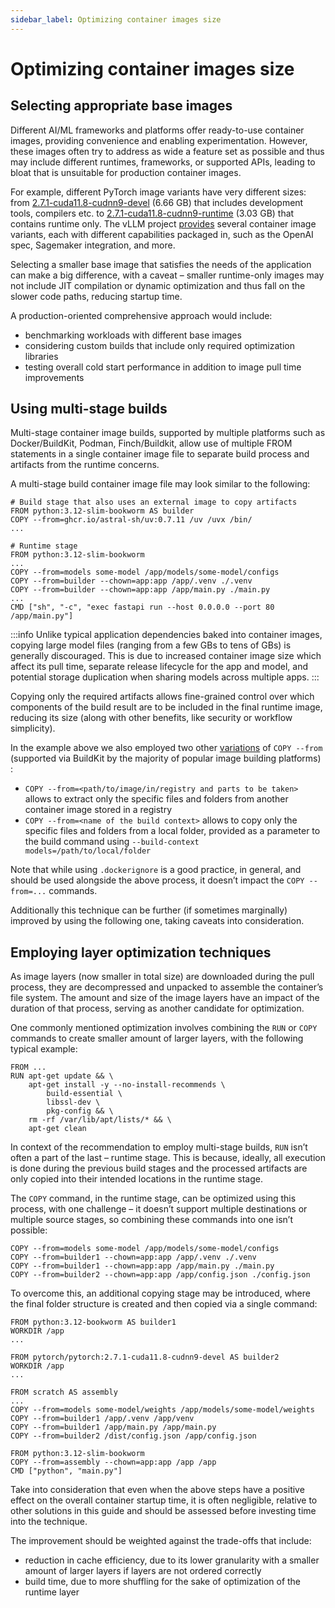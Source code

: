 ```yaml
---
sidebar_label: Optimizing container images size
---
```


# Optimizing container images size

## Selecting appropriate base images

Different AI/ML frameworks and platforms offer ready-to-use container images, providing convenience and enabling experimentation. However, these images often try to address as wide a feature set as possible and thus may include different runtimes, frameworks, or supported APIs, leading to bloat that is unsuitable for production container images.

For example, different PyTorch image variants have very different sizes: from [2.7.1-cuda11.8-cudnn9-devel](https://hub.docker.com/layers/pytorch/pytorch/2.7.1-cuda11.8-cudnn9-devel/images/sha256-5a046e4e3364b063a17854387b8820ad3f42ed197a089196bce8f2bd68f275a8) (6.66 GB) that includes development tools, compilers etc. to [2.7.1-cuda11.8-cudnn9-runtime](https://hub.docker.com/layers/pytorch/pytorch/2.7.1-cuda11.8-cudnn9-runtime/images/sha256-8d409f72f99e5968b5c4c9396a21f4b723982cfdf2c1a5b9cc045c5d0a7345a1) (3.03 GB) that contains runtime only. The vLLM project [provides](https://docs.vllm.ai/en/stable/contributing/dockerfile/dockerfile.html) several container image variants, each with different capabilities packaged in, such as the OpenAI spec, Sagemaker integration, and more.

Selecting a smaller base image that satisfies the needs of the application can make a big difference, with a caveat – smaller runtime-only images may not include JIT compilation or dynamic optimization and thus fall on the slower code paths, reducing startup time.

A production-oriented comprehensive approach would include:

* benchmarking workloads with different base images
* considering custom builds that include only required optimization libraries
* testing overall cold start performance in addition to image pull time improvements

## Using multi-stage builds

Multi-stage container image builds, supported by multiple platforms such as Docker/BuildKit, Podman, Finch/Buildkit, allow use of multiple FROM statements in a single container image file to separate build process and artifacts from the runtime concerns.

A multi-stage build container image file may look similar to the following:

```
# Build stage that also uses an external image to copy artifacts
FROM python:3.12-slim-bookworm AS builder
COPY --from=ghcr.io/astral-sh/uv:0.7.11 /uv /uvx /bin/
...

# Runtime stage
FROM python:3.12-slim-bookworm
...
COPY --from=models some-model /app/models/some-model/configs
COPY --from=builder --chown=app:app /app/.venv ./.venv
COPY --from=builder --chown=app:app /app/main.py ./main.py
...
CMD ["sh", "-c", "exec fastapi run --host 0.0.0.0 --port 80 /app/main.py"]
```

:::info
Unlike typical application dependencies baked into container images, copying large model files (ranging from a few GBs to tens of GBs) is generally discouraged. This is due to increased container image size which affect its pull time, separate release lifecycle for the app and model, and potential storage duplication when sharing models across multiple apps.
:::

Copying only the required artifacts allows fine-grained control over which components of the build result are to be included in the final runtime image, reducing its size (along with other benefits, like security or workflow simplicity).

In the example above we also employed two other [variations](https://docs.docker.com/reference/dockerfile/#copy---from) of `COPY --from`  (supported via BuildKit by the majority of popular image building platforms) :

* `COPY --from=<path/to/image/in/registry and parts to be taken>` allows to extract only the specific files and folders from another container image stored in a registry
* `COPY --from=<name of the build context>` allows to copy only the specific files and folders from a local folder, provided as a parameter to the build command using `--build-context models=/path/to/local/folder`

Note that while using `.dockerignore` is a good practice, in general, and should be used alongside the above process, it doesn’t impact the `COPY --from=...` commands.

Additionally this technique can be further (if sometimes marginally) improved by using the following one, taking caveats into consideration.

## Employing layer optimization techniques

As image layers (now smaller in total size) are downloaded during the pull process, they are decompressed and unpacked to assemble the container’s file system. The amount and size of the image layers have an impact of the duration of that process, serving as another candidate for optimization.

One commonly mentioned optimization involves combining the `RUN` or `COPY` commands to create smaller amount of larger layers, with the following typical example:

```
FROM ...
RUN apt-get update && \
    apt-get install -y --no-install-recommends \
        build-essential \
        libssl-dev \
        pkg-config && \
    rm -rf /var/lib/apt/lists/* && \
    apt-get clean
```

In context of the recommendation to employ multi-stage builds, `RUN` isn’t often a part of the last – runtime stage. This is because, ideally, all execution is done during the previous build stages and the processed artifacts are only copied into their intended locations in the runtime stage.

The `COPY` command, in the runtime stage, can be optimized using this process, with one challenge – it doesn’t support multiple destinations or multiple source stages, so combining these commands into one isn’t possible:

```
COPY --from=models some-model /app/models/some-model/configs
COPY --from=builder1 --chown=app:app /app/.venv ./.venv
COPY --from=builder1 --chown=app:app /app/main.py ./main.py
COPY --from=builder2 --chown=app:app /app/config.json ./config.json
```

To overcome this, an additional copying stage may be introduced, where the final folder structure is created and then copied via a single command:

```
FROM python:3.12-bookworm AS builder1
WORKDIR /app
...

FROM pytorch/pytorch:2.7.1-cuda11.8-cudnn9-devel AS builder2
WORKDIR /app
...

FROM scratch AS assembly
...
COPY --from=models some-model/weights /app/models/some-model/weights
COPY --from=builder1 /app/.venv /app/venv
COPY --from=builder1 /app/main.py /app/main.py
COPY --from=builder2 /dist/config.json /app/config.json

FROM python:3.12-slim-bookworm
COPY --from=assembly --chown=app:app /app /app
CMD ["python", "main.py"]
```

Take into consideration that even when the above steps have a positive effect on the overall container startup time, it is often negligible, relative to other solutions in this guide and should be assessed before investing time into the technique. 

The improvement should be weighted against the trade-offs that include:

* reduction in cache efficiency, due to its lower granularity with a smaller amount of larger layers if layers are not ordered correctly 
* build time, due to more shuffling for the sake of optimization of the runtime layer